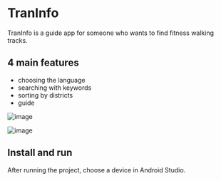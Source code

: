 # TranInfo
TranInfo is a guide app for someone who wants to find fitness walking tracks. 

## 4 main features
- choosing the language
- searching with keywords
- sorting by districts
- guide

![image](https://github.com/user-attachments/assets/85b321d5-7aad-47f0-9d55-ade83627543a)

![image](https://github.com/user-attachments/assets/d1cc5fbd-5161-48a3-98a5-8ad904e5f17a)


## Install and run
After running the project, choose a device in Android Studio.


